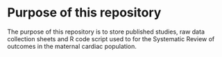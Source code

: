 # Purpose of this repository

The purpose of this repository is to store published studies, raw data collection sheets and R code script used to for the Systematic Review of outcomes in the maternal cardiac population. 
